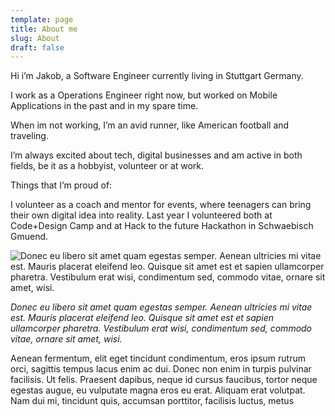 ```yaml
---
template: page
title: About me
slug: About
draft: false
---
```

Hi i’m Jakob, a Software Engineer currently living in Stuttgart Germany.

I work as a Operations Engineer right now, but worked on Mobile Applications in the past and in my spare time.

When im not working, I’m an avid runner, like American football and traveling.

I’m always excited about tech, digital businesses and am active in both fields, be it as a hobbyist, volunteer or at work.

Things that I‘m proud of:

I volunteer as a coach and mentor for events, where teenagers can bring their own digital idea into reality. Last year I volunteered both at Code+Design Camp and at Hack to the future Hackathon in Schwaebisch Gmuend.

![Donec eu libero sit amet quam egestas semper. Aenean ultricies mi vitae est. Mauris placerat eleifend leo. Quisque sit amet est et sapien ullamcorper pharetra. Vestibulum erat wisi, condimentum sed, commodo vitae, ornare sit amet, wisi.](/media/image-2.jpg)

*Donec eu libero sit amet quam egestas semper. Aenean ultricies mi vitae est. Mauris placerat eleifend leo. Quisque sit amet est et sapien ullamcorper pharetra. Vestibulum erat wisi, condimentum sed, commodo vitae, ornare sit amet, wisi.*

Aenean fermentum, elit eget tincidunt condimentum, eros ipsum rutrum orci, sagittis tempus lacus enim ac dui. Donec non enim in turpis pulvinar facilisis. Ut felis. Praesent dapibus, neque id cursus faucibus, tortor neque egestas augue, eu vulputate magna eros eu erat. Aliquam erat volutpat. Nam dui mi, tincidunt quis, accumsan porttitor, facilisis luctus, metus
